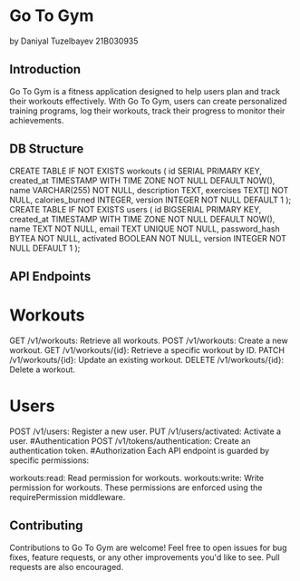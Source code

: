 # Go To Gym
by Daniyal Tuzelbayev 21B030935

## Introduction
Go To Gym is a fitness application designed to help users plan and track their workouts effectively. With Go To Gym, users can create personalized training programs, log their workouts, track their progress to monitor their achievements.

## DB Structure
CREATE TABLE IF NOT EXISTS workouts
(
    id              SERIAL PRIMARY KEY,
    created_at      TIMESTAMP WITH TIME ZONE NOT NULL DEFAULT NOW(),
    name            VARCHAR(255) NOT NULL,
    description     TEXT,
    exercises       TEXT[] NOT NULL,
    calories_burned INTEGER,
    version         INTEGER NOT NULL DEFAULT 1
);
CREATE TABLE IF NOT EXISTS users
(
    id            BIGSERIAL PRIMARY KEY,
    created_at    TIMESTAMP WITH TIME ZONE NOT NULL DEFAULT NOW(),
    name          TEXT NOT NULL,
    email         TEXT UNIQUE NOT NULL,
    password_hash BYTEA NOT NULL,
    activated     BOOLEAN NOT NULL,
    version       INTEGER NOT NULL DEFAULT 1
);


## API Endpoints
# Workouts
GET /v1/workouts: Retrieve all workouts.
POST /v1/workouts: Create a new workout.
GET /v1/workouts/{id}: Retrieve a specific workout by ID.
PATCH /v1/workouts/{id}: Update an existing workout.
DELETE /v1/workouts/{id}: Delete a workout.
# Users
POST /v1/users: Register a new user.
PUT /v1/users/activated: Activate a user.
#Authentication
POST /v1/tokens/authentication: Create an authentication token.
#Authorization
Each API endpoint is guarded by specific permissions:

workouts:read: Read permission for workouts.
workouts:write: Write permission for workouts.
These permissions are enforced using the requirePermission middleware.

## Contributing
Contributions to Go To Gym are welcome! Feel free to open issues for bug fixes, feature requests, or any other improvements you'd like to see. Pull requests are also encouraged.




